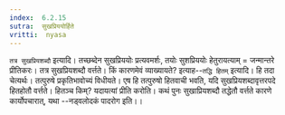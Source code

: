 ```yaml
---
index:  6.2.15
sutra:  सुखप्रिययोर्हिते
vritti:  nyasa
---
```


`तत्र सुखप्रियशब्दौ` इत्यादि। तच्छब्देन सुखप्रिययोः प्रत्यवमर्शः, तयोः सुशप्रिययोः हेतुरायत्याम् = जन्मान्तरे प्रीतिकरः। तत्र सुखप्रियशब्दौ वर्त्तते। किं कारणमेवं व्याख्यायते? इत्याह--`तद्धि हितम्` इत्यादि। हि तदा चेत्यर्थः। तत्पुरुषे प्रकृतिभावोच्यं विधीयते। एष हि तत्पुरुषो हितवाची भवति, यदि सुखप्रियशब्दावृत्तरपदे हितहोतौ वर्त्तते। हितञ्च किम्? यदायत्यां प्रीति करोति। कथं पुनः सुखाप्रियशब्दौ तद्धेतौ वर्त्तते कारणे कार्योपचारात्, यथा --नड्वलोदकं पादरोग इति।।

